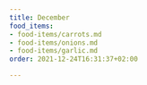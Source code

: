 ```yaml
---
title: December
food_items:
- food-items/carrots.md
- food-items/onions.md
- food-items/garlic.md
order: 2021-12-24T16:31:37+02:00

---
```

